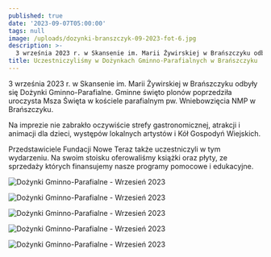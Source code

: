 ```yaml
---
published: true
date: '2023-09-07T05:00:00'
tags: null
image: /uploads/dozynki-branszczyk-09-2023-fot-6.jpg
description: >-
  3 września 2023 r. w Skansenie im. Marii Żywirskiej w Brańszczyku odbyły się Dożynki Gminno-Parafialne. 
title: Uczestniczyliśmy w Dożynkach Gminno-Parafialnych w Brańszczyku
---
```


3 września 2023 r. w Skansenie im. Marii Żywirskiej w Brańszczyku odbyły się Dożynki Gminno-Parafialne. Gminne święto plonów poprzedziła uroczysta Msza Święta w kościele parafialnym  pw. Wniebowzięcia NMP w Brańszczyku.

Na imprezie nie zabrakło oczywiście strefy gastronomicznej, atrakcji i animacji dla dzieci, występów lokalnych artystów i Kół Gospodyń Wiejskich. 

Przedstawiciele Fundacji Nowe Teraz także uczestniczyli w tym wydarzeniu. Na swoim stoisku oferowaliśmy książki oraz płyty, ze sprzedaży których finansujemy nasze programy pomocowe i edukacyjne.

![Dożynki Gminno-Parafialne - Wrzesień 2023](/uploads/dozynki-branszczyk-09-2023-fot-1.jpg)

![Dożynki Gminno-Parafialne - Wrzesień 2023](/uploads/dozynki-branszczyk-09-2023-fot-2.jpg)

![Dożynki Gminno-Parafialne - Wrzesień 2023](/uploads/dozynki-branszczyk-09-2023-fot-3.jpg)

![Dożynki Gminno-Parafialne - Wrzesień 2023](/uploads/dozynki-branszczyk-09-2023-fot-4.jpg)

![Dożynki Gminno-Parafialne - Wrzesień 2023](/uploads/dozynki-branszczyk-09-2023-fot-5.jpg)


